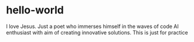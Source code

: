 # hello-world
I love Jesus. 
Just a poet who immerses himself in the waves of code
AI enthusiast with aim of creating innovative solutions.
This is just for practice
